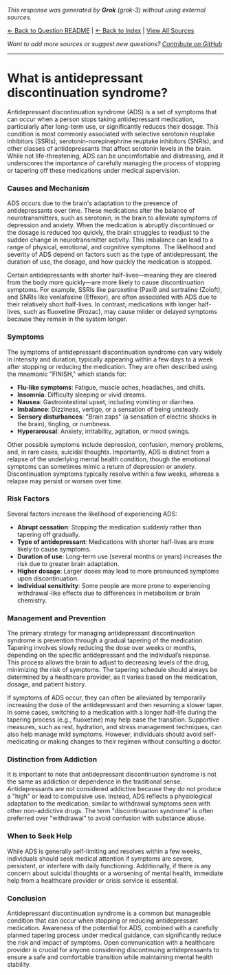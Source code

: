 <!-- 
Generated by: grok
Model: grok-3
Prompt type: default
Generated at: 2025-06-23T18:02:44.642899
-->

*This response was generated by **Grok** (grok-3) without using external sources.*

[← Back to Question README](README.md) | [← Back to Index](../README.md) | [View All Sources](../allsources.md)

*Want to add more sources or suggest new questions? [Contribute on GitHub](https://github.com/justinwest/SuggestedSources)*

---

# What is antidepressant discontinuation syndrome?

Antidepressant discontinuation syndrome (ADS) is a set of symptoms that can occur when a person stops taking antidepressant medication, particularly after long-term use, or significantly reduces their dosage. This condition is most commonly associated with selective serotonin reuptake inhibitors (SSRIs), serotonin-norepinephrine reuptake inhibitors (SNRIs), and other classes of antidepressants that affect serotonin levels in the brain. While not life-threatening, ADS can be uncomfortable and distressing, and it underscores the importance of carefully managing the process of stopping or tapering off these medications under medical supervision.

### Causes and Mechanism
ADS occurs due to the brain's adaptation to the presence of antidepressants over time. These medications alter the balance of neurotransmitters, such as serotonin, in the brain to alleviate symptoms of depression and anxiety. When the medication is abruptly discontinued or the dosage is reduced too quickly, the brain struggles to readjust to the sudden change in neurotransmitter activity. This imbalance can lead to a range of physical, emotional, and cognitive symptoms. The likelihood and severity of ADS depend on factors such as the type of antidepressant, the duration of use, the dosage, and how quickly the medication is stopped.

Certain antidepressants with shorter half-lives—meaning they are cleared from the body more quickly—are more likely to cause discontinuation symptoms. For example, SSRIs like paroxetine (Paxil) and sertraline (Zoloft), and SNRIs like venlafaxine (Effexor), are often associated with ADS due to their relatively short half-lives. In contrast, medications with longer half-lives, such as fluoxetine (Prozac), may cause milder or delayed symptoms because they remain in the system longer.

### Symptoms
The symptoms of antidepressant discontinuation syndrome can vary widely in intensity and duration, typically appearing within a few days to a week after stopping or reducing the medication. They are often described using the mnemonic "FINISH," which stands for:

- **Flu-like symptoms**: Fatigue, muscle aches, headaches, and chills.
- **Insomnia**: Difficulty sleeping or vivid dreams.
- **Nausea**: Gastrointestinal upset, including vomiting or diarrhea.
- **Imbalance**: Dizziness, vertigo, or a sensation of being unsteady.
- **Sensory disturbances**: "Brain zaps" (a sensation of electric shocks in the brain), tingling, or numbness.
- **Hyperarousal**: Anxiety, irritability, agitation, or mood swings.

Other possible symptoms include depression, confusion, memory problems, and, in rare cases, suicidal thoughts. Importantly, ADS is distinct from a relapse of the underlying mental health condition, though the emotional symptoms can sometimes mimic a return of depression or anxiety. Discontinuation symptoms typically resolve within a few weeks, whereas a relapse may persist or worsen over time.

### Risk Factors
Several factors increase the likelihood of experiencing ADS:
- **Abrupt cessation**: Stopping the medication suddenly rather than tapering off gradually.
- **Type of antidepressant**: Medications with shorter half-lives are more likely to cause symptoms.
- **Duration of use**: Long-term use (several months or years) increases the risk due to greater brain adaptation.
- **Higher dosage**: Larger doses may lead to more pronounced symptoms upon discontinuation.
- **Individual sensitivity**: Some people are more prone to experiencing withdrawal-like effects due to differences in metabolism or brain chemistry.

### Management and Prevention
The primary strategy for managing antidepressant discontinuation syndrome is prevention through a gradual tapering of the medication. Tapering involves slowly reducing the dose over weeks or months, depending on the specific antidepressant and the individual’s response. This process allows the brain to adjust to decreasing levels of the drug, minimizing the risk of symptoms. The tapering schedule should always be determined by a healthcare provider, as it varies based on the medication, dosage, and patient history.

If symptoms of ADS occur, they can often be alleviated by temporarily increasing the dose of the antidepressant and then resuming a slower taper. In some cases, switching to a medication with a longer half-life during the tapering process (e.g., fluoxetine) may help ease the transition. Supportive measures, such as rest, hydration, and stress management techniques, can also help manage mild symptoms. However, individuals should avoid self-medicating or making changes to their regimen without consulting a doctor.

### Distinction from Addiction
It is important to note that antidepressant discontinuation syndrome is not the same as addiction or dependence in the traditional sense. Antidepressants are not considered addictive because they do not produce a "high" or lead to compulsive use. Instead, ADS reflects a physiological adaptation to the medication, similar to withdrawal symptoms seen with other non-addictive drugs. The term "discontinuation syndrome" is often preferred over "withdrawal" to avoid confusion with substance abuse.

### When to Seek Help
While ADS is generally self-limiting and resolves within a few weeks, individuals should seek medical attention if symptoms are severe, persistent, or interfere with daily functioning. Additionally, if there is any concern about suicidal thoughts or a worsening of mental health, immediate help from a healthcare provider or crisis service is essential.

### Conclusion
Antidepressant discontinuation syndrome is a common but manageable condition that can occur when stopping or reducing antidepressant medication. Awareness of the potential for ADS, combined with a carefully planned tapering process under medical guidance, can significantly reduce the risk and impact of symptoms. Open communication with a healthcare provider is crucial for anyone considering discontinuing antidepressants to ensure a safe and comfortable transition while maintaining mental health stability.